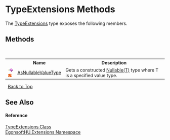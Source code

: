 # TypeExtensions Methods
 

The <a href="b17dcbe5-92ca-3c6e-2c50-b8c1a20b3f9a">TypeExtensions</a> type exposes the following members.


## Methods
&nbsp;<table><tr><th></th><th>Name</th><th>Description</th></tr><tr><td>![Public method](media/pubmethod.gif "Public method")![Static member](media/static.gif "Static member")</td><td><a href="1c42964c-731d-915a-1c71-01eaab883a46">AsNullableValueType</a></td><td>
Gets a constructed <a href="http://msdn2.microsoft.com/en-us/library/b3h38hb0" target="_blank">Nullable(T)</a> type where T is a specified value type.</td></tr></table>&nbsp;
<a href="#typeextensions-methods">Back to Top</a>

## See Also


#### Reference
<a href="b17dcbe5-92ca-3c6e-2c50-b8c1a20b3f9a">TypeExtensions Class</a><br /><a href="4964ee26-fcfd-8bcf-015a-9894fbfc7ff9">EgonsoftHU.Extensions Namespace</a><br />